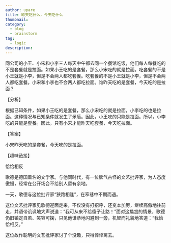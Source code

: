 ```yaml
---
author: upare
title: 昨天吃什么，今天吃什么
thumbnail:
category:
  - blog
  - brainstorm
tag:
  - logic
description: 
---
```

同公司的小王、小宋和小李三人每天中午都去同一个餐馆吃饭，他们每人每餐吃的不是套餐就是拉面。如果小王吃的是套餐，那么小宋吃的就是拉面。吃套餐的不是小王就是小李，但是不会两人都吃套餐。吃套餐的不是小王就是小李，但是不会两人都吃套餐。小宋和小李也不会两人都吃拉面。谁昨天吃的是套餐，今天吃的是拉面？

【分析】

根据已知条件，如果小王吃的是套餐，那么小宋吃的就是拉面，小李吃的也是拉面。这种情况与已知条件就发生了矛盾。因此，小王吃的只能是拉面。所以，小李吃的只能是套餐。因此，只有小宋才能昨天吃套餐，今天吃拉面。

【答案】

小宋昨天吃的是套餐，今天吃的是拉面。

【趣味链接】

恰恰相反

歌德是德国着名的文学家。与他同时代，有一位脾气古怪的文艺批评家，为人态度傲慢，经常在公开场合不给别人留有余地。

一天，歌德与这位批评家“狭路相逢”，在窄巷中不期而遇。

这位文艺批评家见歌德迎面走来，不仅没有打招呼，还变本加厉，继续高傲地往前走，并语带讥讽地大声说道：“我可从来不给傻子让路！”面对这尴尬的情景，歌德仍旧镇定自若、笑容可掬，只见他谦恭地闪避到一旁，机智而礼貌地答道：“我恰恰相反。”

这位故作聪明的文艺批评家讨了个没趣，只得悻悻离去。